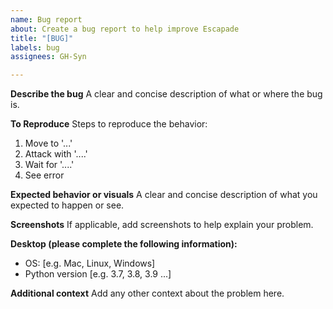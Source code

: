 ```yaml
---
name: Bug report
about: Create a bug report to help improve Escapade
title: "[BUG]"
labels: bug
assignees: GH-Syn

---
```


**Describe the bug**
A clear and concise description of what or where the bug is.

**To Reproduce**
Steps to reproduce the behavior:
1. Move to  '...'
2. Attack with '....'
3. Wait for '....'
4. See error

**Expected behavior or visuals**
A clear and concise description of what you expected to happen or see.

**Screenshots**
If applicable, add screenshots to help explain your problem.

**Desktop (please complete the following information):**
 - OS: [e.g. Mac, Linux, Windows]
 - Python version [e.g. 3.7, 3.8, 3.9 ...]

**Additional context**
Add any other context about the problem here.
